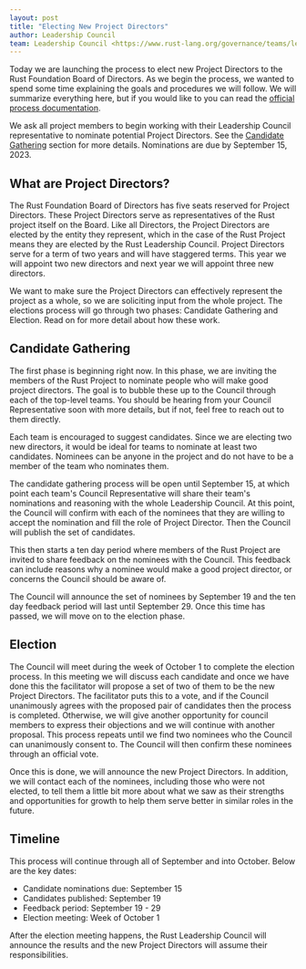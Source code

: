 ```yaml
---
layout: post
title: "Electing New Project Directors"
author: Leadership Council
team: Leadership Council <https://www.rust-lang.org/governance/teams/leadership-council>
---
```


Today we are launching the process to elect new Project Directors to the Rust Foundation Board of Directors.
As we begin the process, we wanted to spend some time explaining the goals and procedures we will follow.
We will summarize everything here, but if you would like to you can read the [official process documentation][pde-process].

We ask all project members to begin working with their Leadership Council representative to nominate potential Project Directors. See the [Candidate Gathering](#candidate-gathering) section for more details. Nominations are due by September 15, 2023.

<!-- TODO: Once we've merged this PR we should link to the final location instead. -->
[pde-process]: https://github.com/rust-lang/leadership-council/pull/12

## What are Project Directors?

The Rust Foundation Board of Directors has five seats reserved for Project Directors.
These Project Directors serve as representatives of the Rust project itself on the Board.
Like all Directors, the Project Directors are elected by the entity they represent, which in the case of the Rust Project means they are elected by the Rust Leadership Council.
Project Directors serve for a term of two years and will have staggered terms.
This year we will appoint two new directors and next year we will appoint three new directors.

We want to make sure the Project Directors can effectively represent the project as a whole, so we are soliciting input from the whole project.
The elections process will go through two phases: Candidate Gathering and Election.
Read on for more detail about how these work.

## Candidate Gathering

The first phase is beginning right now.
In this phase, we are inviting the members of the Rust Project to nominate people who will make good project directors.
The goal is to bubble these up to the Council through each of the top-level teams.
You should be hearing from your Council Representative soon with more details, but if not, feel free to reach out to them directly.

Each team is encouraged to suggest candidates.
Since we are electing two new directors, it would be ideal for teams to nominate at least two candidates.
Nominees can be anyone in the project and do not have to be a member of the team who nominates them.

The candidate gathering process will be open until September 15, at which point each team's Council Representative will share their team's nominations and reasoning with the whole Leadership Council.
At this point, the Council will confirm with each of the nominees that they are willing to accept the nomination and fill the role of Project Director.
Then the Council will publish the set of candidates.

This then starts a ten day period where members of the Rust Project are invited to share feedback on the nominees with the Council.
This feedback can include reasons why a nominee would make a good project director, or concerns the Council should be aware of.

The Council will announce the set of nominees by September 19 and the ten day feedback period will last until September 29.
Once this time has passed, we will move on to the election phase.

## Election

The Council will meet during the week of October 1 to complete the election process.
In this meeting we will discuss each candidate and once we have done this the facilitator will propose a set of two of them to be the new Project Directors.
The facilitator puts this to a vote, and if the Council unanimously agrees with the proposed pair of candidates then the process is completed.
Otherwise, we will give another opportunity for council members to express their objections and we will continue with another proposal.
This process repeats until we find two nominees who the Council can unanimously consent to.
The Council will then confirm these nominees through an official vote.

Once this is done, we will announce the new Project Directors.
In addition, we will contact each of the nominees, including those who were not elected, to tell them a little bit more about what we saw as their strengths and opportunities for growth to help them serve better in similar roles in the future.

## Timeline

This process will continue through all of September and into October.
Below are the key dates:

* Candidate nominations due: September 15
* Candidates published: September 19
* Feedback period: September 19 - 29
* Election meeting: Week of October 1

After the election meeting happens, the Rust Leadership Council will announce the results and the new Project Directors will assume their responsibilities.
